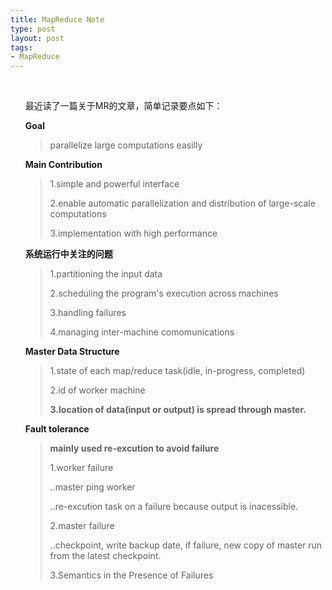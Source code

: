 ```yaml
--- 
title: MapReduce Note
type: post
layout: post
tags: 
- MapReduce
---
```

<p> </p>  <ol>   <p>最近读了一篇关于MR的文章，简单记录要点如下：</p>    <p><a name="goal"><strong>Goal</strong></a></p>    <blockquote>     <p>parallelize large computations easilly</p>   </blockquote>    <ol></ol>    <p><a name="main_contribution"><strong>Main Contribution</strong></a></p>    <blockquote>     <p>1.simple and powerful interface</p>      <p>2.enable automatic parallelization and distribution of large-scale computations</p>      <p>3.implementation with high performance </p>   </blockquote>    <ol></ol>    <p><a name="系统运行中关注的问题"><strong>系统运行中关注的问题</strong></a></p>    <blockquote>     <p>1.partitioning the input data </p>      <p>2.scheduling the program's execution across machines</p>      <p>3.handling failures</p>      <p>4.managing inter-machine comomunications</p>   </blockquote>    <ol></ol>    <p><a name="master_data_structure"><strong>Master Data Structure</strong></a></p>    <blockquote>     <p>1.state of each map/reduce task(idle, in-progress, completed)</p>      <p>2.id of worker machine</p>      <p><strong>3.location of data(input or output) is spread through master.</strong></p>   </blockquote>    <ol></ol>    <p><a name="fault_tolerance"><strong>Fault tolerance</strong></a></p>    <blockquote>     <p><strong>mainly used re-excution to avoid failure</strong></p>      <p>1.worker failure</p>      <p>..master ping worker</p>      <p>..re-excution task on a failure because output is inacessible.</p>      <p>2.master failure</p>      <p>..checkpoint, write backup date, if failure, new copy of master run from the latest checkpoint.</p>      <p>3.Semantics in the Presence of Failures</p>   </blockquote> </ol>
